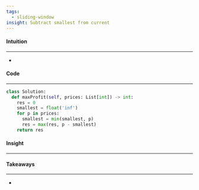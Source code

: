 ```yaml
---
tags:
  - sliding-window
insight: Subtract smallest from current
---
```


#### Intuition
---
- 

#### Code
---

```python
class Solution:
  def maxProfit(self, prices: List[int]) -> int:
    res = 0
    smallest = float('inf')
    for p in prices:
      smallest = min(smallest, p)
      res = max(res, p - smallest)
    return res
```

#### Insight
---


#### Takeaways
---
- 